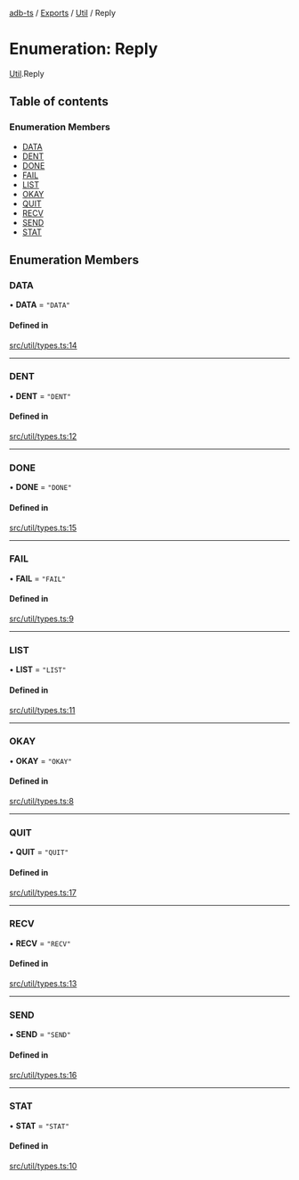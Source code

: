 [adb-ts](../README.md) / [Exports](../modules.md) / [Util](../modules/Util.md) / Reply

# Enumeration: Reply

[Util](../modules/Util.md).Reply

## Table of contents

### Enumeration Members

- [DATA](Util.Reply.md#data)
- [DENT](Util.Reply.md#dent)
- [DONE](Util.Reply.md#done)
- [FAIL](Util.Reply.md#fail)
- [LIST](Util.Reply.md#list)
- [OKAY](Util.Reply.md#okay)
- [QUIT](Util.Reply.md#quit)
- [RECV](Util.Reply.md#recv)
- [SEND](Util.Reply.md#send)
- [STAT](Util.Reply.md#stat)

## Enumeration Members

### DATA

• **DATA** = ``"DATA"``

#### Defined in

[src/util/types.ts:14](https://github.com/Maaaartin/adb-ts/blob/5393493/src/util/types.ts#L14)

___

### DENT

• **DENT** = ``"DENT"``

#### Defined in

[src/util/types.ts:12](https://github.com/Maaaartin/adb-ts/blob/5393493/src/util/types.ts#L12)

___

### DONE

• **DONE** = ``"DONE"``

#### Defined in

[src/util/types.ts:15](https://github.com/Maaaartin/adb-ts/blob/5393493/src/util/types.ts#L15)

___

### FAIL

• **FAIL** = ``"FAIL"``

#### Defined in

[src/util/types.ts:9](https://github.com/Maaaartin/adb-ts/blob/5393493/src/util/types.ts#L9)

___

### LIST

• **LIST** = ``"LIST"``

#### Defined in

[src/util/types.ts:11](https://github.com/Maaaartin/adb-ts/blob/5393493/src/util/types.ts#L11)

___

### OKAY

• **OKAY** = ``"OKAY"``

#### Defined in

[src/util/types.ts:8](https://github.com/Maaaartin/adb-ts/blob/5393493/src/util/types.ts#L8)

___

### QUIT

• **QUIT** = ``"QUIT"``

#### Defined in

[src/util/types.ts:17](https://github.com/Maaaartin/adb-ts/blob/5393493/src/util/types.ts#L17)

___

### RECV

• **RECV** = ``"RECV"``

#### Defined in

[src/util/types.ts:13](https://github.com/Maaaartin/adb-ts/blob/5393493/src/util/types.ts#L13)

___

### SEND

• **SEND** = ``"SEND"``

#### Defined in

[src/util/types.ts:16](https://github.com/Maaaartin/adb-ts/blob/5393493/src/util/types.ts#L16)

___

### STAT

• **STAT** = ``"STAT"``

#### Defined in

[src/util/types.ts:10](https://github.com/Maaaartin/adb-ts/blob/5393493/src/util/types.ts#L10)
